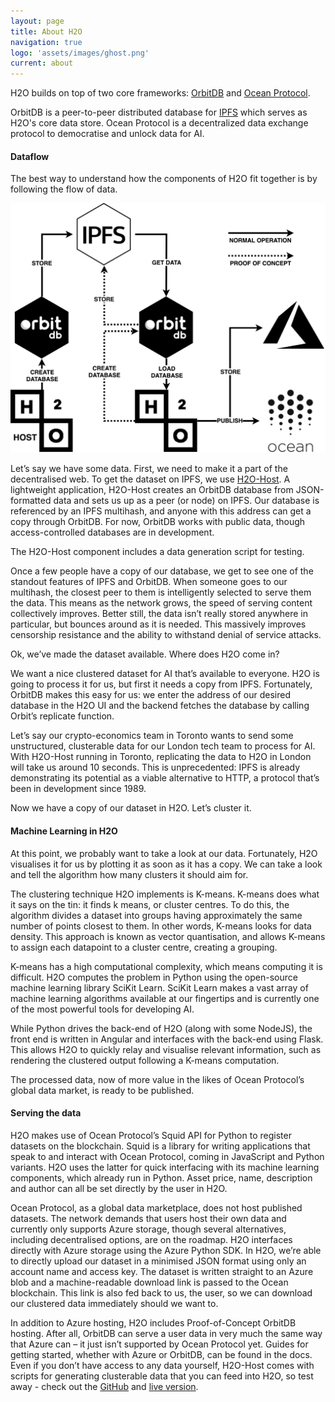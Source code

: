```yaml
---
layout: page
title: About H2O
navigation: true
logo: 'assets/images/ghost.png'
current: about
---
```

H2O builds on top of two core frameworks: [OrbitDB](https://github.com/orbitdb/orbit-db/) and [Ocean Protocol](https://github.com/oceanprotocol/).

OrbitDB is a peer-to-peer distributed database for [IPFS](https://ipfs.io/) which serves as H2O's core data store. Ocean Protocol is a decentralized data exchange protocol to democratise and unlock data for AI.

#### Dataflow

The best way to understand how the components of H2O fit together is by following the flow of data.

![Dataflow](/assets/images/dataflow.png)

Let’s say we have some data. First, we need to make it a part of the decentralised web. To get the dataset on IPFS, we use [H2O-Host](https://www.github.com/OutlierVentures/H2O-Host/). A lightweight application, H2O-Host creates an OrbitDB database from JSON-formatted data and sets us up as a peer (or node) on IPFS. Our database is referenced by an IPFS multihash, and anyone with this address can get a copy through OrbitDB. For now, OrbitDB works with public data, though access-controlled databases are in development.

The H2O-Host component includes a data generation script for testing.

Once a few people have a copy of our database, we get to see one of the standout features of IPFS and OrbitDB. When someone goes to our multihash, the closest peer to them is intelligently selected to serve them the data. This means as the network grows, the speed of serving content collectively improves. Better still, the data isn’t really stored anywhere in particular, but bounces around as it is needed. This massively improves censorship resistance and the ability to withstand denial of service attacks.

Ok, we’ve made the dataset available. Where does H2O come in?

We want a nice clustered dataset for AI that’s available to everyone. H2O is going to process it for us, but first it needs a copy from IPFS. Fortunately, OrbitDB makes this easy for us: we enter the address of our desired database in the H2O UI and the backend fetches the database by calling Orbit’s replicate function.

Let’s say our crypto-economics team in Toronto wants to send some unstructured, clusterable data for our London tech team to process for AI. With H2O-Host running in Toronto, replicating the data to H2O in London will take us around 10 seconds. This is unprecedented: IPFS is already demonstrating its potential as a viable alternative to HTTP, a protocol that’s been in development since 1989.

Now we have a copy of our dataset in H2O. Let’s cluster it.


#### Machine Learning in H2O

At this point, we probably want to take a look at our data. Fortunately, H2O visualises it for us by plotting it as soon as it has a copy. We can take a look and tell the algorithm how many clusters it should aim for.

The clustering technique H2O implements is K-means. K-means does what it says on the tin: it finds k means, or cluster centres. To do this, the algorithm divides a dataset into groups having approximately the same number of points closest to them. In other words, K-means looks for data density. This approach is known as vector quantisation, and allows K-means to assign each datapoint to a cluster centre, creating a grouping.

K-means has a high computational complexity, which means computing it is difficult. H2O computes the problem in Python using the open-source machine learning library SciKit Learn. SciKit Learn makes a vast array of machine learning algorithms available at our fingertips and is currently one of the most powerful tools for developing AI.

While Python drives the back-end of H2O (along with some NodeJS), the front end is written in Angular and interfaces with the back-end using Flask. This allows H2O to quickly relay and visualise relevant information, such as rendering the clustered output following a K-means computation.

The processed data, now of more value in the likes of Ocean Protocol’s global data market, is ready to be published.


#### Serving the data

H2O makes use of Ocean Protocol’s Squid API for Python to register datasets on the blockchain. Squid is a library for writing applications that speak to and interact with Ocean Protocol, coming in JavaScript and Python variants. H2O uses the latter for quick interfacing with its machine learning components, which already run in Python. Asset price, name, description and author can all be set directly by the user in H2O.

Ocean Protocol, as a global data marketplace, does not host published datasets. The network demands that users host their own data and currently only supports Azure storage, though several alternatives, including decentralised options, are on the roadmap. H2O interfaces directly with Azure storage using the Azure Python SDK. In H2O, we’re able to directly upload our dataset in a minimised JSON format using only an account name and access key. The dataset is written straight to an Azure blob and a machine-readable download link is passed to the Ocean blockchain. This link is also fed back to us, the user, so we can download our clustered data immediately should we want to. 

In addition to Azure hosting, H2O includes Proof-of-Concept OrbitDB hosting. After all, OrbitDB can serve a user data in very much the same way that Azure can – it just isn’t supported by Ocean Protocol yet. Guides for getting started, whether with Azure or OrbitDB, can be found in the docs. Even if you don’t have access to any data yourself, H2O-Host comes with scripts for generating clusterable data that you can feed into H2O, so test away - check out the [GitHub](https://www.github.com/OutlierVentures/H2O) and [live version](https://h2o.apps.outlierventures.io).
